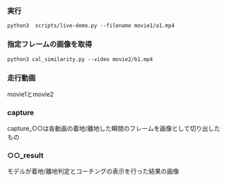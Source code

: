 ### 実行
```
python3  scripts/live-demo.py --filename movie1/a1.mp4
```
### 指定フレームの画像を取得
```
python3 cal_similarity.py --video movie2/b1.mp4
```

### 走行動画
movie1とmovie2

### capture
capture_○○は各動画の着地/離地した瞬間のフレームを画像として切り出したもの

### ○○_result
モデルが着地/離地判定とコーチングの表示を行った結果の画像
